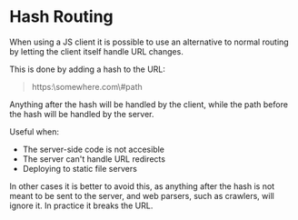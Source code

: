 # Hash Routing

When using a JS client it is possible to use an alternative to normal routing by letting the client itself handle URL changes.

This is done by adding a hash to the URL:

> https:\\somewhere.com\\#path

Anything after the hash will be handled by the client, while the path before the hash will be handled by the server.

Useful when:

* The server-side code is not accesible
* The server can't handle URL redirects
* Deploying to static file servers

In other cases it is better to avoid this, as anything after the hash is not meant to be sent to the server, and web parsers, such as crawlers, will ignore it. In practice it breaks the URL.


